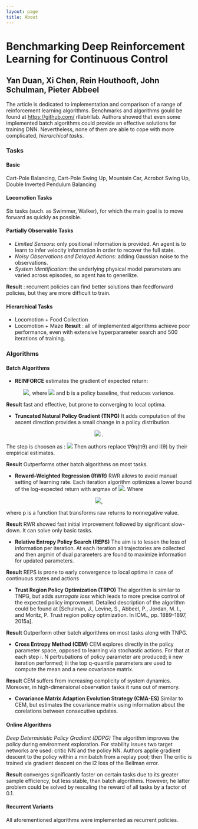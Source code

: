 ```yaml
---
layout: page
title: About
---
```



# Benchmarking Deep Reinforcement Learning for Continuous Control
## Yan Duan, Xi Chen, Rein Houthooft, John Schulman, Pieter Abbeel

The article is dedicated to implementation and comparison of a range of reinforcement learning algorithms. Benchmarks and algorithms gould be found at
https://github.com/ rllab/rllab. Authors showed that even some implemented batch algorithms could provide an effective solutions for training DNN.
Nevertheless, none of them are able to cope with more complicated, _hierarchical tasks_. 

### Tasks

#### Basic
Cart-Pole Balancing, Cart-Pole Swing Up, Mountain Car, Acrobot Swing Up, Double Inverted Pendulum Balancing

#### Locomotion Tasks
Six tasks (such. as Swimmer, Walker), for which the main goal is to move forward as quickly as possible.

#### Partially Observable Tasks
- _Limited Sensors_:  only positional information is provided. An agent is to learn to infer velocity information in order to recover the full state.
- _Noisy Observations and Delayed Actions_: adding Gaussian noise to the observations.
- _System Identification_: the underlying physical model parameters are varied across episodes, so agent has to generilize.

__Result__ :  recurrent policies can find better solutions than feedforward policies,  but they are more difficult to train.

#### Hierarchical Tasks
- Locomotion + Food Collection
- Locomotion + Maze
__Result__ : all of implemented algorithms achieve poor performance, even with extensive hyperparameter search and 500 iterations of training.

### Algorithms

#### Batch Algorithms

- __REINFORCE__ estimates the gradient of expected return:
<p align="center">
 <img src="https://render.githubusercontent.com/render/math?math=\hat{\Delta_{\sigma\mu(\pi_{\sigma})}}=\frac{1}{NT}\sum_{i=1}^{N}\sum_{t=0}^{T}\delta_{\sigma}log \pi(a_{i}^{t}|s_{t}^{i},\theta)(R_{t}^{i}-b_{t}^{i})">, where 
 
 
 <img src="https://render.githubusercontent.com/render/math?math=R_{t}^{i}=\sum_{t^{\prime}=t}^{T}\gamma_{t-t^{\prime}}r_{t}^{i}"> 
 and b is a policy baseline, that reduces varience. 
</p>

__Result__ fast and effective, but prone to converging to local optima. 

- __Truncated Natural Policy Gradient (TNPG)__
It adds computation of the ascent direction provides a small change in a policy distribution. 

<p align="center">
 <img src="https://render.githubusercontent.com/render/math?math=I(\theta^-1)\Delta_{\sigma\mu(\pi_{\sigma})}"> .
 </p>
   
 
  
 The step is choosen as :
<img src="https://render.githubusercontent.com/render/math?math=\alpha=\sqrt{\delta_{KL}(\Delta_{\sigma\mu(\pi_{\sigma})^T}  I(\theta)^{-1}\Delta_{\sigma\mu(\pi_{\sigma})^{-1}})}">
Then authors  replace ∇θη(πθ) and I(θ) by their empirical estimates.

__Result__ Outperforms other batch algorithms on most tasks. 


- __Reward-Weighted Regression (RWR)__
RWR allows to avoid manual setting of learning rate. Each iteration algorithm optimizes a lower bound of the log-expected return with argmax of <img src="https://render.githubusercontent.com/render/math?math=\ell(\theta)">. Where

<p align="center">
<img src="https://render.githubusercontent.com/render/math?math=\ell(\theta)=\frac{1}{NT}\sum_{i=1}^{N}\sum_{t=0}^{T}\delta_{\sigma}log \pi(a_{i}^{t}|s_{t}^{i},\theta)p(R_{t}^{i}-b_{t}^{i})">, 
 
 where p is a function that transforms raw returns to nonnegative value. 
</p>
 
__Result__ RWR showed fast initial improvement followed by significant slow-down. It can solve only basic tasks.


- __Relative Entropy Policy Search (REPS)__
The aim is to lessen the loss of information per iteration. At each iteration all trajectories are collected and then argmin of dual parameters are found to maximize information for updated parameters.


__Result__  REPS is prone to early convergence to local optima in case of continuous states and actions


- __Trust Region Policy Optimization (TRPO)__
The algorithm is similar to TNPG, but adds _surrogate loss_ which leads to more precise control of the expected policy improvment. Detailed description of the algorithm could be found at [Schulman, J., Levine, S., Abbeel, P., Jordan, M. I., and Moritz, P. Trust region policy optimization. In ICML, pp. 1889–1897, 2015a].

__Result__  Outperform other batch algorithms on most tasks along with TNPG.


- __Cross Entropy Method (CEM)__
CEM explores directly in the policy parameter space, opposed to learning via stochastic actions. For that at each step i. N pertrubations of policy parameter are produced; ii new iteration performed; iii the top q-quantile parameters are used to compute the mean and a new covariance matrix. 

 __Result__  CEM suffers from increasing complicity of system dynamics. Moreover, in high-dimensional observation tasks it runs out of memory.
 
 
- __Covariance Matrix Adaption Evolution Strategy (CMA-ES)__
Similar to CEM, but estimates the covariance matrix using information about the corelations between consecutive updates.

#### Online Algorithms
_Deep Deterministic Policy Gradient (DDPG)_
The algorithm improves the policy during environment exploration. For stability issues two target networks  are used: critic NN and the policy  NN. Authors applie gradient descent to the policy within  a minibatch from a replay pool; then The critic is trained via gradient descent on the l2 loss of the Bellman error. 

__Result__  converges significantly faster on certain tasks due to its greater sample efficiency, but less stable, than batch algorithms. 
However, he latter problem could be solved by rescaling the reward of all tasks by a factor of 0.1. 

#### Recurrent Variants
All aforementioned algorithms were implemented as recurrent policies. 
